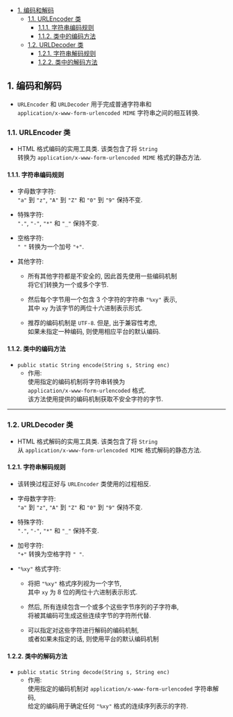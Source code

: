 <!-- TOC -->

- [1. 编码和解码](#1-编码和解码)
  - [1.1. URLEncoder 类](#11-urlencoder-类)
    - [1.1.1. 字符串编码规则](#111-字符串编码规则)
    - [1.1.2. 类中的编码方法](#112-类中的编码方法)
  - [1.2. URLDecoder 类](#12-urldecoder-类)
    - [1.2.1. 字符串解码规则](#121-字符串解码规则)
    - [1.2.2. 类中的解码方法](#122-类中的解码方法)

<!-- /TOC -->

## 1. 编码和解码
- `URLEncoder` 和 `URLDecoder` 用于完成普通字符串和  
  `application/x-www-form-urlencoded MIME` 字符串之间的相互转换.

### 1.1. URLEncoder 类
- HTML 格式编码的实用工具类. 该类包含了将 `String`   
  转换为 `application/x-www-form-urlencoded MIME` 格式的静态方法.

#### 1.1.1. 字符串编码规则
- 字母数字字符:  
  `"a"` 到 `"z"`, `"A"` 到 `"Z"` 和 `"0"` 到 `"9"` 保持不变. 

- 特殊字符:  
  `"."`, `"-"`, `"*"` 和 `"_"` 保持不变. 

- 空格字符:  
  `" "` 转换为一个加号 `"+"`. 

- 其他字符:  
  - 所有其他字符都是不安全的, 因此首先使用一些编码机制  
    将它们转换为一个或多个字节.  
  
  - 然后每个字节用一个包含 3 个字符的字符串 `"%xy"` 表示,  
    其中 `xy` 为该字节的两位十六进制表示形式.   
  
  - 推荐的编码机制是 `UTF-8`. 但是, 出于兼容性考虑,  
    如果未指定一种编码, 则使用相应平台的默认编码.

#### 1.1.2. 类中的编码方法
- `public static String encode(String s, String enc)`  
  - 作用:  
    使用指定的编码机制将字符串转换为  
    `application/x-www-form-urlencoded` 格式.  
    该方法使用提供的编码机制获取不安全字符的字节.

****

### 1.2. URLDecoder 类
- HTML 格式解码的实用工具类. 该类包含了将 `String`  
  从 `application/x-www-form-urlencoded MIME` 格式解码的静态方法.

#### 1.2.1. 字符串解码规则
- 该转换过程正好与 `URLEncoder` 类使用的过程相反.

- 字母数字字符:  
  `"a"` 到 `"z"`, `"A"` 到 `"Z"` 和 `"0"` 到 `"9"` 保持不变. 

- 特殊字符:  
  `"."`, `"-"`, `"*"` 和 `"_"` 保持不变. 

- 加号字符:  
  `"+"` 转换为空格字符 `" "`. 

- `"%xy"` 格式字符:  
  - 将把 `"%xy"` 格式序列视为一个字节,  
    其中 `xy` 为 8 位的两位十六进制表示形式.  
  
  - 然后, 所有连续包含一个或多个这些字节序列的子字符串,  
    将被其编码可生成这些连续字节的字符所代替.  
  
  - 可以指定对这些字符进行解码的编码机制,  
    或者如果未指定的话, 则使用平台的默认编码机制

#### 1.2.2. 类中的解码方法
- `public static String decode(String s, String enc)`  
  - 作用:  
    使用指定的编码机制对 `application/x-www-form-urlencoded` 字符串解码,  
    给定的编码用于确定任何 `"%xy"` 格式的连续序列表示的字符.